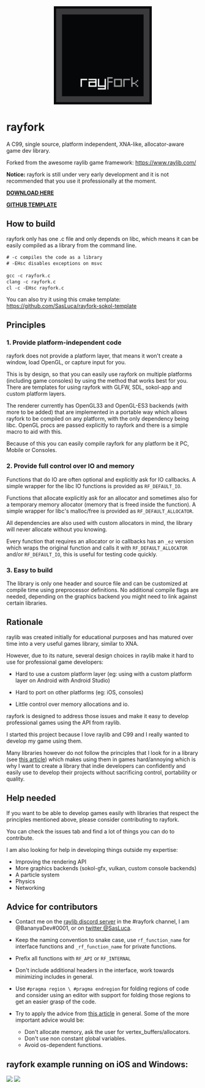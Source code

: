 <div align="center"><img src="graphics/logo.png" width="256"/></div>

# rayfork

A C99, single source, platform independent, XNA-like, allocator-aware game dev library.

Forked from the awesome raylib game framework: https://www.raylib.com/

**Notice:** rayfork is still under very early development and it is not recommended that you use it professionally at the moment.

[**DOWNLOAD HERE**](https://github.com/SasLuca/rayfork/releases)

[**GITHUB TEMPLATE**](https://github.com/SasLuca/rayfork-sokol-template)

## How to build

rayfork only has one .c file and only depends on libc, which means it can be easily compiled as a library from the command line.

```shell script
# -c compiles the code as a library
# -EHsc disables exceptions on msvc

gcc -c rayfork.c
clang -c rayfork.c
cl -c -EHsc rayfork.c
```

You can also try it using this cmake template: https://github.com/SasLuca/rayfork-sokol-template

## Principles

### 1. Provide platform-independent code

rayfork does not provide a platform layer, that means it won't create a window, load OpenGL, or capture input for you.

This is by design, so that you can easily use rayfork on multiple platforms (including game consoles) by using the method that works best for you. 
There are templates for using rayfork with GLFW, SDL, sokol-app and custom platform layers.

The renderer currently has OpenGL33 and OpenGL-ES3 backends (with more to be added) that are implemented in a portable way which allows rayfork to be compiled on any platform, 
with the only dependency being libc. OpenGL procs are passed explicitly to rayfork and there is a simple macro to aid with this.  

Because of this you can easily compile rayfork for any platform be it PC, Mobile or Consoles.

### 2. Provide full control over IO and memory

Functions that do IO are often optional and explicitly ask for IO callbacks. A simple wrapper for the libc IO functions is provided as `RF_DEFAULT_IO`.

Functions that allocate explicitly ask for an allocator and sometimes also for a temporary memory allocator (memory that is freed inside the function). A simple wrapper for libc's malloc/free is provided as `RF_DEFAULT_ALLOCATOR`.

All dependencies are also used with custom allocators in mind, the library will never allocate without you knowing.

Every function that requires an allocator or io callbacks has an `_ez` version which wraps the original function and calls it with `RF_DEFAULT_ALLOCATOR` and/or `RF_DEFAULT_IO`, this is useful for testing code quickly.

### 3. Easy to build

The library is only one header and source file and can be customized at compile time using preprocessor definitions. No additional compile flags are needed, depending on the graphics backend you might need to link against certain libraries.

## Rationale

raylib was created initially for educational purposes and has matured over time into a very useful games library, similar to XNA. 

However, due to its nature, several design choices in raylib make it hard to use for professional game developers: 

- Hard to use a custom platform layer (eg: using with a custom platform layer on Android with Android Studio)

- Hard to port on other platforms (eg: iOS, consoles)

- Little control over memory allocations and io.

rayfork is designed to address those issues and make it easy to develop professional games using the API from raylib.

I started this project because I love raylib and C99 and I really wanted to develop my game using them.

Many libraries however do not follow the principles that I look for in a library (see [this article](https://handmade.network/wiki/7138-how_to_write_better_game_libraries)) which makes using them in games hard/annoying which is why I want to create a library that indie developers can confidently and easily use to develop their projects without sacrificing control, portability or quality.

## Help needed

If you want to be able to develop games easily with libraries that respect the principles mentioned above, please consider contributing to rayfork.

You can check the issues tab and find a lot of things you can do to contribute.

I am also looking for help in developing things outside my expertise:
- Improving the rendering API
- More graphics backends (sokol-gfx, vulkan, custom console backends)
- A particle system
- Physics
- Networking

## Advice for contributors
- Contact me on the [raylib discord server](https://discord.gg/mzCY3wN) in the #rayfork channel, I am @BananyaDev#0001, or on [twitter @SasLuca](https://twitter.com/SasLuca).

- Keep the naming convention to snake case, use `rf_function_name` for interface functions and `_rf_function_name` for private functions.

- Prefix all functions with `RF_API` or `RF_INTERNAL`

- Don't include additional headers in the interface, work towards minimizing includes in general.

- Use `#pragma region \ #pragma endregion` for folding regions of code and consider using an editor with support for folding those regions to get an easier grasp of the code.

- Try to apply the advice from [this article](https://handmade.network/wiki/7138-how_to_write_better_game_libraries) in general. 
Some of the more important advice would be:
  - Don't allocate memory, ask the user for vertex_buffers/allocators.
  - Don't use non constant global variables.
  - Avoid os-dependent functions.

## rayfork example running on iOS and Windows:

![](https://i.gyazo.com/a61b1fa44732a4cfbf4e7e59a2c5f772.png)
![](https://i.gyazo.com/thumb/1000/95dd519e8c6d6733acdb70f746a169fc-png.jpg)
